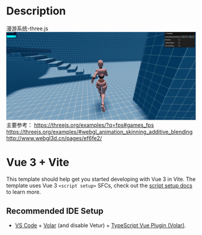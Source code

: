 # Description

漫游系统-three.js  
![preview](./preview.png)  
主要参考：
https://threejs.org/examples/?q=fps#games_fps  
https://threejs.org/examples/#webgl_animation_skinning_additive_blending  
http://www.webgl3d.cn/pages/ef6fe2/  


# Vue 3 + Vite

This template should help get you started developing with Vue 3 in Vite. The template uses Vue 3 `<script setup>` SFCs, check out the [script setup docs](https://v3.vuejs.org/api/sfc-script-setup.html#sfc-script-setup) to learn more.

## Recommended IDE Setup

- [VS Code](https://code.visualstudio.com/) + [Volar](https://marketplace.visualstudio.com/items?itemName=Vue.volar) (and disable Vetur) + [TypeScript Vue Plugin (Volar)](https://marketplace.visualstudio.com/items?itemName=Vue.vscode-typescript-vue-plugin).
